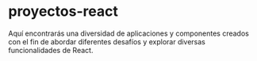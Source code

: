 # proyectos-react
 Aquí encontrarás una diversidad de aplicaciones y componentes creados con el fin de abordar diferentes desafíos y explorar diversas funcionalidades de React.
